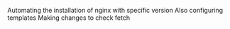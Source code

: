 Automating the installation of nginx with specific version 
Also configuring templates
Making changes to check fetch
